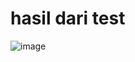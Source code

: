 # hasil dari test
![image](https://user-images.githubusercontent.com/25295939/89737737-a5868a80-da9d-11ea-97be-3ddb87c064f7.png)
